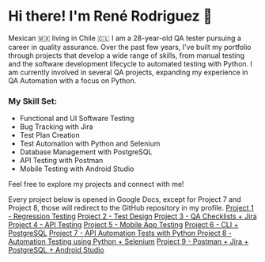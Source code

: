 # Hi there! I'm René Rodriguez 👋
Mexican 🇲🇽 living in Chile 🇨🇱
I am a 28-year-old QA tester pursuing a career in quality assurance. Over the past few years, I've built my portfolio through projects that develop a wide range of skills, from manual testing and the software development lifecycle to automated testing with Python. I am currently involved in several QA projects, expanding my experience in QA Automation with a focus on Python.

### My Skill Set:
- Functional and UI Software Testing
- Bug Tracking with Jira
- Test Plan Creation
- Test Automation with Python and Selenium
- Database Management with PostgreSQL
- API Testing with Postman
- Mobile Testing with Android Studio

Feel free to explore my projects and connect with me!

Every project below is opened in Google Docs, except for Project 7 and Project 8, those will redirect to the GitHub repository in my profile.
[Project 1 - Regression Testing](https://docs.google.com/document/d/1qKCLoay8SRxqZMPjhwVPnYGx9W2UnNGU/edit)
[Project 2 - Test Design](https://docs.google.com/document/d/134Rpi2-aU3H0BdntM9ysai5943nwxzBH/edit?usp=sharing&ouid=108544210866823258605&rtpof=true&sd=true)
[Project 3 - QA Checklists + Jira](https://docs.google.com/document/d/18IpZT7NrMPuEEeAyOm0LZVa1AaTGLldi/edit?usp=sharing&ouid=108544210866823258605&rtpof=true&sd=true)
[Project 4 - API Testing](https://docs.google.com/document/d/10UtI4yhfPPVZdjwWQarnrX-OoT1AVGIy/edit?usp=sharing&ouid=108544210866823258605&rtpof=true&sd=true)
[Project 5 - Mobile App Testing](https://docs.google.com/document/d/1yr53Y1YqQlWV1pqDX55LTamqA4rynDtt/edit?usp=sharing&ouid=108544210866823258605&rtpof=true&sd=true)
[Project 6 - CLI + PostgreSQL](https://docs.google.com/document/d/1SPgInUZbVkknBR83UXSrVnJKSIcXBYTn/edit?usp=sharing&ouid=108544210866823258605&rtpof=true&sd=true)
[Project 7 - API Automation Tests with Python ](https://github.com/renerodg/qa-project-Urban-Grocers-app-es)
[Project 8 - Automation Testing using Python + Selenium](https://github.com/renerodg/qa-project-Urban-Routes-es)
[Project 9 - Postman + Jira + PostgreSQL + Android Studio](https://docs.google.com/document/d/1GVARO7OcYfYrffmvjcSZSETzFyIPAG9I/edit?usp=sharing&ouid=108544210866823258605&rtpof=true&sd=true)
